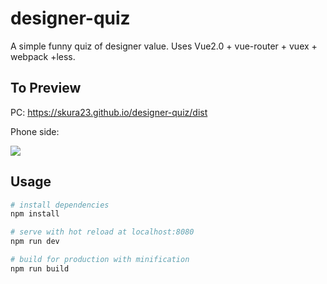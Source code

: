 # designer-quiz
A simple funny quiz of designer value. Uses Vue2.0 + vue-router + vuex + webpack +less.

## To Preview
PC: https://skura23.github.io/designer-quiz/dist

Phone side: 

![](https://qr.api.cli.im/qr?data=https%253A%252F%252Fskura23.github.io%252Fdesigner-quiz%252Fdist&level=H&transparent=false&bgcolor=%23ffffff&forecolor=%23000000&blockpixel=12&marginblock=1&logourl=&size=280&kid=cliim&key=a3a020fab91194fa4660e00699520a42)

## Usage
``` bash
# install dependencies
npm install

# serve with hot reload at localhost:8080
npm run dev

# build for production with minification
npm run build
```
